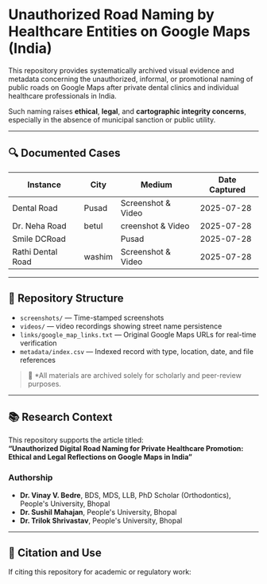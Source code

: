 # Unauthorized Road Naming by Healthcare Entities on Google Maps (India)

This repository provides systematically archived visual evidence and metadata concerning the unauthorized, informal, or promotional naming of public roads on Google Maps after private dental clinics and individual healthcare professionals in India.

Such naming raises **ethical**, **legal**, and **cartographic integrity concerns**, especially in the absence of municipal sanction or public utility.

---

## 🔍 Documented Cases

| Instance              | City       | Medium     | Date Captured |
|-----------------------|------------|------------|---------------|
| Dental Road           | Pusad     | Screenshot & Video | 2025-07-28 |
| Dr. Neha Road         |   betul   |  creenshot & Video | 2025-07-28 |
| Smile DCRoad |          | Pusad | 2025-07-28 |
| Rathi Dental Road           | washim      | Screenshot & Video | 2025-07-28 |


---

## 📁 Repository Structure

- `screenshots/` — Time-stamped screenshots
- `videos/` — video recordings showing street name persistence
- `links/google_map_links.txt` — Original Google Maps URLs for real-time verification
- `metadata/index.csv` — Indexed record with type, location, date, and file references

> 🔐 *All materials are archived solely for scholarly and peer-review purposes. 

---

## 📚 Research Context

This repository supports the article titled:  
**“Unauthorized Digital Road Naming for Private Healthcare Promotion: Ethical and Legal Reflections on Google Maps in India”**  


### Authorship

- **Dr. Vinay V. Bedre**, BDS, MDS, LLB, PhD Scholar (Orthodontics), People's University, Bhopal  
- **Dr. Sushil Mahajan**, People's University, Bhopal  
- **Dr. Trilok Shrivastav**, People's University, Bhopal  

---

## 🧾 Citation and Use

If citing this repository for academic or regulatory work:

